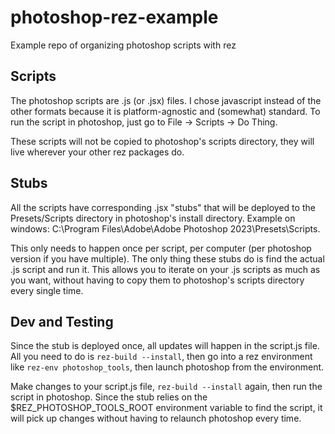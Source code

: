 # photoshop-rez-example
Example repo of organizing photoshop scripts with rez

## Scripts
The photoshop scripts are .js (or .jsx) files. I chose javascript instead of the other formats because it is platform-agnostic and (somewhat) standard.
To run the script in photoshop, just go to File -> Scripts -> Do Thing.

These scripts will not be copied to photoshop's scripts directory, they will live wherever your other rez packages do.

## Stubs
All the scripts have corresponding .jsx "stubs" that will be deployed to the Presets/Scripts directory
in photoshop's install directory. Example on windows: C:\Program Files\Adobe\Adobe Photoshop 2023\Presets\Scripts.

This only needs to happen once per script, per computer (per photoshop version if you have multiple).
The only thing these stubs do is find the actual .js script and run it. This allows you to iterate on your .js scripts as much as you want,
without having to copy them to photoshop's scripts directory every single time.

## Dev and Testing
Since the stub is deployed once, all updates will happen in the script.js file. All you need to do is `rez-build --install`,
then go into a rez environment like `rez-env photoshop_tools`, then launch photoshop from the environment.

Make changes to your script.js file, `rez-build --install` again, then run the script in photoshop.
Since the stub relies on the $REZ_PHOTOSHOP_TOOLS_ROOT environment variable to find the script,
it will pick up changes without having to relaunch photoshop every time.
